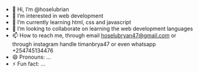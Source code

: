 - 👋 Hi, I’m @hoselubrian
- 👀 I’m interested in web development
- 🌱 I’m currently learning html, css and javascript
- 💞️ I’m looking to collaborate on learning the web development languages
- 📫 How to reach me, through email hoselubryan47@gmail.com or through instagram handle timanbrya47 or even whatsapp +254745134476
- 😄 Pronouns: ...
- ⚡ Fun fact: ...

<!---
hoselubrian/hoselubrian is a ✨ special ✨ repository because its `README.md` (this file) appears on your GitHub profile.
You can click the Preview link to take a look at your changes.
--->
